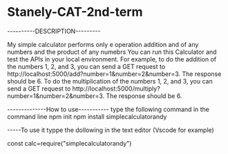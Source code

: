 # Stanely-CAT-2nd-term

----------DESCRIPTION---------

My simple calculator performs only e operation addition and of any numbers and the product of 
any numebrs You can run this Calculator and test the APIs in your local environment. For example, to do the addition of the numbers 1, 2, and 3, you can send a GET request to http://localhost:5000/add?number=1&number=2&number=3. The response should be 6. To do the multiplication of the numbers 1, 2, and 3, you can send a GET request to http://localhost:5000/multiply?number=1&number=2&number=3. The response should be 6.

--------------How to use-----------
 type the following command in the command line
 npm init
 npm install simplecalculatorandy

 -----To use it typpe the dollowing in the text editor (Vscode for example)

 const calc=require("simplecalculatorandy")
